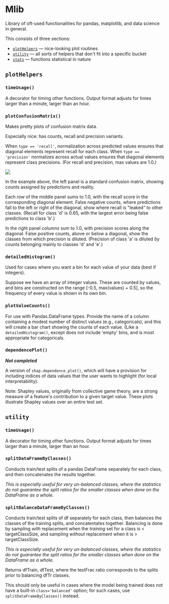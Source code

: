 # Mlib

Library of oft-used functionalities for pandas, matplotlib, and data science in general.

This consists of three sections:

* [`plotHelpers`](#plothelpers) &mdash; nice-looking plot routines
* [`utility`](*utility) &mdash; all sorts of helpers that don't fit into a specific bucket
* [`stats`](*stats) &mdash; functions statistical in nature

## `plotHelpers`

### `timeUsage()`

A decorator for timing other functions. Output format adjusts for times
larger than a minute, larger than an hour.

### `plotConfusionMatrix()`

Makes pretty plots of confusion matrix data.

Especially nice: has counts, recall and precision variants.

When `type == 'recall'`, normalization across predicted values ensures that diagonal elements represent recall for each class.
When `type == 'precision'` normalizes across actual values ensures that diagonal elements represent class precisions.
(For recall and precision, max values are 1.0.)

![](ConfusionMatrixCombined5x5Example.png)

In the example above, the left panel is a standard confusion matrix, showing counts assigned by predictions and reality.

Each *row* of the middle panel sums to 1.0, with the recall score in the corresponding diagonal element.
False negative counts, where predictions fall to the left or right of the diagonal, show where recall is "leaked" to other classes. (Recall for class 'd' is 0.65, with the largest error being false predictions to class 'b'.)

In the right panel *columns* sum to 1.0, with precision scores along the diagonal.
False positive counts, above or below a diagonal, show the classes from which precision is diluted.
(Precision of class 'a' is diluted by counts belonging mainly to classes 'd' and 'e'.)

### `detailedHistogram()`

Used for cases where you want a bin for each value of your data (best if integers).

Suppose we have an array of integer values.
These are counted by values, and bins are constructed on the range [-0.5, max(values) + 0.5], so the frequency of every value is shown in its own bin.

### `plotValueCounts()`

For use with Pandas.DataFrame types.
Provide the name of a column containing a modest number of distinct values (e.g., categoricals), and this will create a bar chart showing the counts of each value. (Like a `detailedHistogram()`, except does not include 'empty' bins, and is most appropriate for categoricals.

### `dependencePlot()`

***Not completed***

A version of `shap.dependence_plot()`, which will have a provision for including indices of data values that the user wants to highlight (for local interpretability).

Note: Shapley values, originally from collective game theory, are a strong measure of a feature's contribution to a given target value.
These plots illustrate Shapley values over an entire test set.

## `utility`

### `timeUsage()`

A decorator for timing other functions. Output format adjusts for times
larger than a minute, larger than an hour.

### `splitDataFrameByClasses()`

Conducts train/test splits of a pandas DataFrame separately for each class, and then concatenates the results together.

*This is especially useful for very un-balanced classes, where the statistics do not guarantee the split ratios for the smaller classes when done on the DataFrame as a whole.*

### `splitBalanceDataFrameByClasses()`

Conducts train/test splits of df separately for each class, then balances the classes of the training splits, and concatentates together.
Balancing is done by sampling *with* replacement when the *training* set for a class is < targetClassSize, and sampling *without* replacement when it is > targetClassSize.

*This is especially useful for very un-balanced classes, where the statistics do not guarantee the split ratios for the smaller classes when done on the DataFrame as a whole.*

Returns dfTrain, dfTest, where the testFrac ratio corresponds to the splits prior to balancing dfTr classes.
 
This should only be useful in cases where the model being trained does not have a built-in `class='balanced'` option; for such cases, use `splitDataFrameByClasses()` instead.
